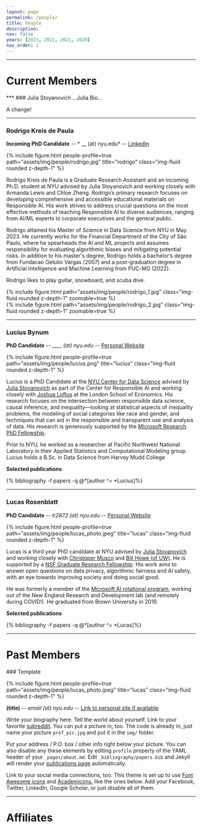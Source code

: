 ```yaml
---
layout: page
permalink: /people/
title: People
description: 
nav: false
years: [2023, 2022, 2021, 2020]
nav_order: 1
---
```

<!-- Note about our lab culture, etc. -->
***
<h1 class="category" id="current">Current Members</h1>
***
### Julia Stoyanovich
...Julia Bio...

A change!

***
### Rodrigo Kreis de Paula

**Incoming PhD Candidate** -- * __ (at) nyu.edu* -- [LinkedIn](https://www.linkedin.com/in/rodrigokreis/)

{% include figure.html people-profile=true path="assets/img/people/rodrigo.jpg" title="rodrigo" class="img-fluid rounded z-depth-1" %}

Rodrigo Kreis de Paula is a Graduate Research Assistant and an incoming Ph.D. student at NYU advised by Julia Stoyanovich and working closely with Armanda Lewis and Chloe Zheng. Rodrigo’s primary research focuses on developing comprehensive and accessible educational materials on Responsible AI. His work strives to address crucial questions on the most effective methods of teaching Responsible AI to diverse audiences, ranging from AI/ML experts to corporate executives and the general public.

Rodrigo attained his Master of Science in Data Science from NYU in May 2023. He currently works for the Financial Department of the City of São Paulo, where he spearheads the AI and ML projects and assumes responsibility for evaluating algorithmic biases and mitigating potential risks. In addition to his master's degree, Rodrigo holds a bachelor’s degree from Fundacao Getulio Vargas (2007) and a post-graduation degree in Artificial Intelligence and Machine Learning from
PUC-MG (2022).

Rodrigo likes to play guitar, snowboard, and scuba dive.

<div class="row mt-3">
    <div class="col-sm mt-3 mt-md-0">
        {% include figure.html path="assets/img/people/rodrigo_1.jpg" class="img-fluid rounded z-depth-1" zoomable=true %}
    </div>
    <div class="col-sm mt-3 mt-md-0">
        {% include figure.html path="assets/img/people/rodrigo_2.jpg" class="img-fluid rounded z-depth-1" zoomable=true %}
    </div>
</div>

***
### Lucius Bynum

**PhD Candidate** -- *____ (at) nyu.edu* -- [Personal Website](https://www.luciusbynum.com/)

{% include figure.html people-profile=true path="assets/img/people/lucius.png" title="lucius" class="img-fluid rounded z-depth-1" %}

Lucius is a PhD Candidate at the [NYU Center for Data Science](https://cds.nyu.edu/) advised by [Julia Stoyanovich](https://stoyanovich.org/) as part of the Center for Responsible AI and working closely with [Joshua Loftus](https://joshualoftus.com/) at the London School of Economics. His research focuses on the intersection between responsible data science, causal inference, and inequality—looking at statistical aspects of inequality problems, the modeling of social categories like race and gender, and techniques that can aid in the responsible and transparent use and analysis of data. His research is generously supported by the [Microsoft Research PhD Fellowship](https://www.microsoft.com/en-us/research/academic-program/phd-fellowship/2022-recipients/).

Prior to NYU, he worked as a researcher at Pacific Northwest National Laboratory in their Applied Statistics and Computational Modeling group. Lucius holds a B.Sc. in Data Science from Harvey Mudd College

**Selected publications**
<div class="publications-div">
  {% bibliography -f papers -q @*[author ^= *Lucius]%}
</div>

***
### Lucas Rosenblatt

**PhD Candidate** -- *lr2872 (at) nyu.edu* -- [Personal Website](https://www.lucasrosenblatt.com/)

{% include figure.html people-profile=true path="assets/img/people/lucas_photo.jpeg" title="lucas" class="img-fluid rounded z-depth-1" %}

Lucas is a third year PhD candidate at NYU advised by [Julia Stoyanovich](/) and working closely with [Christoper Musco](https://www.chrismusco.com/) and [Bill Howe (of UW)](https://faculty.washington.edu/billhowe/). He is supported by a [NSF Graduate Research Fellowship](https://www.nsfgrfp.org/). His work aims to answer open questions on data privacy, algorithmic fairness and AI safety, with an eye towards improving society and doing social good. 

He was formerly a member of the [Microsoft AI rotational program](https://www.microsoftnewengland.com/maidap/), working out of the New England Research and Development lab (and remotely during COVID!). He graduated from Brown University in 2019. 
<!-- He owns a [school bus](). -->

**Selected publications**
<div class="publications-div">
  {% bibliography -f papers -q @*[author ^= *Lucas]%}
</div>

***
<h1 class="category" id="past">Past Members</h1>
### Template

{% include figure.html people-profile=true path="assets/img/people/lucas_photo.jpeg" title="lucas" class="img-fluid rounded z-depth-1" %}

**(title)** -- *email (at) nyu.edu* -- [Link to personal site if available](/)

Write your biography here. Tell the world about yourself. Link to your favorite [subreddit](http://reddit.com). You can put a picture in, too. The code is already in, just name your picture `prof_pic.jpg` and put it in the `img/` folder.

Put your address / P.O. box / other info right below your picture. You can also disable any these elements by editing `profile` property of the YAML header of your `_pages/about.md`. Edit `_bibliography/papers.bib` and Jekyll will render your [publications page](/al-folio/publications/) automatically.

Link to your social media connections, too. This theme is set up to use [Font Awesome icons](http://fortawesome.github.io/Font-Awesome/) and [Academicons](https://jpswalsh.github.io/academicons/), like the ones below. Add your Facebook, Twitter, LinkedIn, Google Scholar, or just disable all of them.

***
<h1 class="category" id="affiliates">Affiliates</h1>